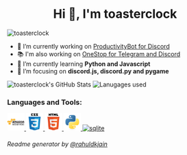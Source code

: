 <h1 align="center">Hi 👋, I'm toasterclock</h1>

<p align="left"> <img src="https://komarev.com/ghpvc/?username=toasterclock&label=Profile%20views&color=0e75b6&style=flat" alt="toasterclock" /> </p>

- 🔭 I’m currently working on [ProductivityBot for Discord](https://github.com/toasterclock/StudyBot-Discord)
- 📚 I'm also working on [OneStop for Telegram and Discord](https://github.com/Prakhar896/OneStop)
- 🌱 I’m currently learning **Python and Javascript**
- 💌 I’m focusing on **discord.js, discord.py and pygame**

![toasterclock's GitHub Stats](https://github-readme-stats.vercel.app/api?username=toasterclock&show_icons=true&theme=radical)
![Lanugages used](https://github-readme-stats.vercel.app/api/top-langs/?username=toasterclock&layout=compact&theme=radical)

<h3 align="left">Languages and Tools:</h3>
<p align="left"> <a href="https://aws.amazon.com" target="_blank"> <img src="https://raw.githubusercontent.com/devicons/devicon/master/icons/amazonwebservices/amazonwebservices-original-wordmark.svg" alt="aws" width="40" height="40"/> </a> <a href="https://www.w3schools.com/css/" target="_blank"> <img src="https://raw.githubusercontent.com/devicons/devicon/master/icons/css3/css3-original-wordmark.svg" alt="css3" width="40" height="40"/> </a> <a href="https://www.w3.org/html/" target="_blank"> <img src="https://raw.githubusercontent.com/devicons/devicon/master/icons/html5/html5-original-wordmark.svg" alt="html5" width="40" height="40"/> </a> <a href="https://www.python.org" target="_blank"> <img src="https://raw.githubusercontent.com/devicons/devicon/master/icons/python/python-original.svg" alt="python" width="40" height="40"/> </a> <a href="https://www.sqlite.org/" target="_blank"> <img src="https://www.vectorlogo.zone/logos/sqlite/sqlite-icon.svg" alt="sqlite" width="40" height="40"/> </a> </p>

<h6> Readme generator by <a href="https://github.com/rahuldkjain"> @rahuldkjain </a> </h6>
